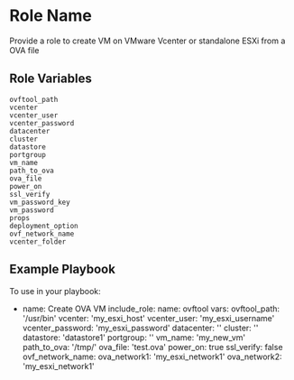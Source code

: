 Role Name
=========

Provide a role to create VM on VMware Vcenter or standalone ESXi from a OVA file

Role Variables
--------------

	ovftool_path
	vcenter
	vcenter_user
	vcenter_password
	datacenter
	cluster
	datastore
	portgroup
	vm_name
	path_to_ova
	ova_file
	power_on
	ssl_verify
	vm_password_key
	vm_password
	props
	deployment_option
	ovf_network_name
	vcenter_folder

Example Playbook
----------------

To use in your playbook:

- name: Create OVA VM
  include_role:
    name: ovftool
  vars:
    ovftool_path: '/usr/bin'
    vcenter: 'my_esxi_host'
    vcenter_user: 'my_esxi_username'
    vcenter_password: 'my_esxi_password'
    datacenter: ''
    cluster: ''
    datastore: 'datastore1'
    portgroup: ''
    vm_name: 'my_new_vm'
    path_to_ova: '/tmp/'
    ova_file: 'test.ova'
    power_on: true
    ssl_verify: false
    ovf_network_name:
      ova_network1: 'my_esxi_network1'
      ova_network2: 'my_esxi_network1'
